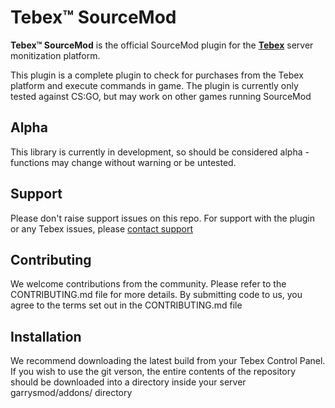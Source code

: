 # Tebex™ SourceMod
**Tebex™ SourceMod** is the official SourceMod plugin for the **[Tebex](https://www.tebex.io)** server monitization platform.

This plugin is a complete plugin to check for purchases from the Tebex platform and execute commands in game. The plugin is currently only tested against CS:GO, but may work on other games running SourceMod

## Alpha
This library is currently in development, so should be considered alpha - functions may change without warning or be untested.

## Support
Please don't raise support issues on this repo. For support with the plugin or any Tebex issues, please [contact support](http://help.buycraft.net)

## Contributing
We welcome contributions from the community. Please refer to the CONTRIBUTING.md file for more details. By submitting code to us, you agree to the terms set out in the CONTRIBUTING.md file

## Installation
We recommend downloading the latest build from your Tebex Control Panel. If you wish to use the git verson, the entire contents of the repository should be downloaded into a directory inside your server garrysmod/addons/ directory
